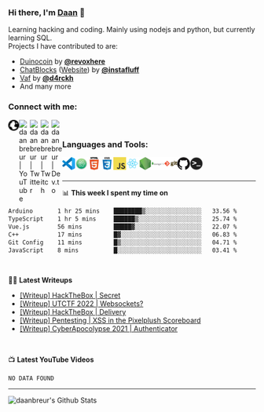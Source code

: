 
### Hi there, I'm [Daan][website] 👋

Learning hacking and coding. Mainly using nodejs and python, but currently learning SQL. </br>
Projects I have contributed to are:
- [Duinocoin](https://github.com/revoxhere/duino-coin) by **[@revoxhere](https://github.com/revoxhere)**
- [ChatBlocks][chatblocksCode] ([Website][chatblocksProd]) by **[@instafluff](https://github.com/instafluff)**
- [Vaf](https://github.com/d4rckh/vaf) by **[@d4rckh](https://github.com/d4rckh)**
- And many more

### Connect with me:

[<img align="left" alt="daanbreur.com" width="22px" src="https://raw.githubusercontent.com/iconic/open-iconic/master/svg/globe.svg" />][website]
[<img align="left" alt="daanbreur | YouTube" width="22px" src="https://cdn.jsdelivr.net/npm/simple-icons@v3/icons/youtube.svg" />][youtube]
[<img align="left" alt="daanbreur | Twitter" width="22px" src="https://cdn.jsdelivr.net/npm/simple-icons@v3/icons/twitter.svg" />][twitter]
[<img align="left" alt="daanbreur | Twitch" width="22px" src="https://cdn.jsdelivr.net/npm/simple-icons@v3/icons/twitch.svg" />][twitch]
[<img align="left" alt="daanbreur | Dev.to" width="22px" src="https://d2fltix0v2e0sb.cloudfront.net/dev-badge.svg" />][devto]

<br />

### Languages and Tools:

<img align="left" alt="Visual Studio Code" width="26px" src="https://raw.githubusercontent.com/github/explore/master/topics/visual-studio-code/visual-studio-code.png" />
<img align="left" alt="Atom" width="26px" src="https://raw.githubusercontent.com/github/explore/master/topics/atom/atom.png" />
<img align="left" alt="HTML5" width="26px" src="https://raw.githubusercontent.com/github/explore/master/topics/html/html.png" />
<img align="left" alt="CSS3" width="26px" src="https://raw.githubusercontent.com/github/explore/master/topics/css/css.png" />
<img align="left" alt="JavaScript" width="26px" src="https://raw.githubusercontent.com/github/explore/master/topics/javascript/javascript.png" />
<img align="left" alt="React" width="26px" src="https://raw.githubusercontent.com/github/explore/master/topics/react/react.png" />
<img align="left" alt="Node.js" width="26px" src="https://raw.githubusercontent.com/github/explore/master/topics/nodejs/nodejs.png" />
<img align="left" alt="MongoDB" width="26px" src="https://raw.githubusercontent.com/github/explore/master/topics/mongodb/mongodb.png" />
<img align="left" alt="Git" width="26px" src="https://raw.githubusercontent.com/github/explore/master/topics/git/git.png" />
<img align="left" alt="GitHub" width="26px" src="https://raw.githubusercontent.com/github/explore/master/topics/github/github.png" />
<img align="left" alt="Terminal" width="26px" src="https://raw.githubusercontent.com/github/explore/master/topics/terminal/terminal.png" />

<br />
<br />

---

📊 **This week I spent my time on**
<!--START_SECTION:waka-->

```text
Arduino       1 hr 25 mins    ████████▒░░░░░░░░░░░░░░░░   33.56 %
TypeScript    1 hr 5 mins     ██████▒░░░░░░░░░░░░░░░░░░   25.74 %
Vue.js        56 mins         █████▓░░░░░░░░░░░░░░░░░░░   22.07 %
C++           17 mins         █▓░░░░░░░░░░░░░░░░░░░░░░░   06.83 %
Git Config    11 mins         █▒░░░░░░░░░░░░░░░░░░░░░░░   04.71 %
JavaScript    8 mins          █░░░░░░░░░░░░░░░░░░░░░░░░   03.41 %
```

<!--END_SECTION:waka-->

<br />

🐱‍💻 **Latest Writeups**
<!-- WRITEUP:START -->
- [[Writeup] HackTheBox | Secret](https://blog.daanbreur.systems/2022/03/26/htb-Secret.html)
- [[Writeup] UTCTF 2022 | Websockets?](https://blog.daanbreur.systems/2022/03/15/UTCTF2022-Websockets.html)
- [[Writeup] HackTheBox | Delivery](https://blog.daanbreur.systems/2021/05/28/htb-Delivery.html)
- [[Writeup] Pentesting | XSS in the Pixelplush Scoreboard](https://blog.daanbreur.systems/2021/05/25/PixelPlush-Scoreboard-XSS.html)
- [[Writeup] CyberApocolypse 2021 | Authenticator](https://blog.daanbreur.systems/2021/04/24/CA2021-Authenticator.html)
<!-- WRITEUP:END -->

<br />

📺 **Latest YouTube Videos**
<!-- YOUTUBE:START -->
`NO DATA FOUND`
<!-- YOUTUBE:END -->

---

<img align="left" alt="daanbreur's Github Stats" src="https://github-readme-stats.vercel.app/api?username=daanbreur&show_icons=true&hide_border=true" />

[website]: https://daanbreur.systems
[blog]: https://blog.daanbreur.systems
[twitter]: https://twitter.com/portaalg
[twitch]: https://twitch.tv/portaalgaming
[youtube]: https://youtube.com/channel/UCGWs9foruVqIoEf2sLBfJAg
[devto]: https://dev.to/daanbreur

[instafluff]: http://github.com/Instafluff
[chatblocksProd]: https://instafluff.tv/ChatBlocks
[chatblocksCode]: https://github.com/instafluff/ChatBlocks
